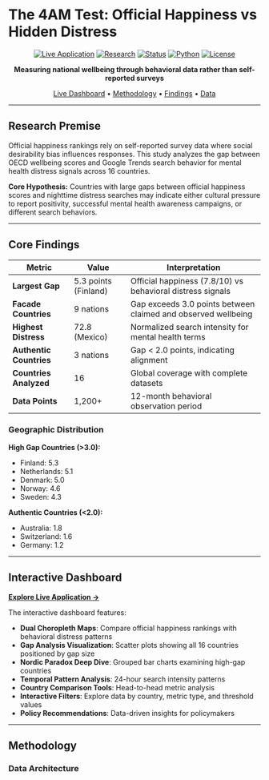 # The 4AM Test: Official Happiness vs Hidden Distress

<div align="center">

[![Live Application](https://img.shields.io/badge/Dashboard-Live_Application-0EA5E9?style=for-the-badge&logo=plotly&logoColor=white)](https://70381211-90b5-4372-adaa-b7870c267fa1.plotly.app/)
[![Research](https://img.shields.io/badge/Field-Data%20Science-6366F1?style=flat-square)]()
[![Status](https://img.shields.io/badge/Status-Active-10B981?style=flat-square)]()
[![Python](https://img.shields.io/badge/Python-3.9+-blue?style=flat-square&logo=python&logoColor=white)]()
[![License](https://img.shields.io/badge/License-MIT-gray?style=flat-square)]()

**Measuring national wellbeing through behavioral data rather than self-reported surveys**

[Live Dashboard](https://70381211-90b5-4372-adaa-b7870c267fa1.plotly.app/) • [Methodology](#methodology) • [Findings](#core-findings) • [Data](#data-sources)

</div>

---

## Research Premise

Official happiness rankings rely on self-reported survey data where social desirability bias influences responses. This study analyzes the gap between OECD wellbeing scores and Google Trends search behavior for mental health distress signals across 16 countries.

**Core Hypothesis:** Countries with large gaps between official happiness scores and nighttime distress searches may indicate either cultural pressure to report positivity, successful mental health awareness campaigns, or different search behaviors.

---

## Core Findings

| Metric | Value | Interpretation |
|--------|-------|----------------|
| **Largest Gap** | 5.3 points (Finland) | Official happiness (7.8/10) vs behavioral distress signals |
| **Facade Countries** | 9 nations | Gap exceeds 3.0 points between claimed and observed wellbeing |
| **Highest Distress** | 72.8 (Mexico) | Normalized search intensity for mental health terms |
| **Authentic Countries** | 3 nations | Gap < 2.0 points, indicating alignment |
| **Countries Analyzed** | 16 | Global coverage with complete datasets |
| **Data Points** | 1,200+ | 12-month behavioral observation period |

### Geographic Distribution

**High Gap Countries (>3.0):**
- Finland: 5.3
- Netherlands: 5.1  
- Denmark: 5.0
- Norway: 4.6
- Sweden: 4.3

**Authentic Countries (<2.0):**
- Australia: 1.8
- Switzerland: 1.6
- Germany: 1.2

---

## Interactive Dashboard

**[Explore Live Application →](https://70381211-90b5-4372-adaa-b7870c267fa1.plotly.app/)**

The interactive dashboard features:

- **Dual Choropleth Maps**: Compare official happiness rankings with behavioral distress patterns
- **Gap Analysis Visualization**: Scatter plots showing all 16 countries positioned by gap size
- **Nordic Paradox Deep Dive**: Grouped bar charts examining high-gap countries
- **Temporal Pattern Analysis**: 24-hour search intensity patterns
- **Country Comparison Tools**: Head-to-head metric analysis
- **Interactive Filters**: Explore data by country, metric type, and threshold values
- **Policy Recommendations**: Data-driven insights for policymakers

---

## Methodology

### Data Architecture
